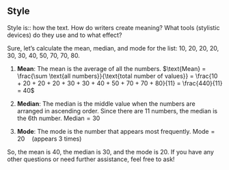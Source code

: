 
## Style

Style is:: how the text. How do writers create meaning? What tools (stylistic devices) do they use and to what effect?



Sure, let’s calculate the mean, median, and mode for the list: 10, 20, 20, 20, 30, 30, 40, 50, 70, 70, 80.

1. **Mean**: The mean is the average of all the numbers. $\text{Mean} = \frac{\sum \text{all numbers}}{\text{total number of values}} = \frac{10 + 20 + 20 + 20 + 30 + 30 + 40 + 50 + 70 + 70 + 80}{11} = \frac{440}{11} = 40$
    
2. **Median**: The median is the middle value when the numbers are arranged in ascending order. Since there are 11 numbers, the median is the 6th number. $\text{Median} = 30$
    
3. **Mode**: The mode is the number that appears most frequently. $\text{Mode} = 20 \quad (\text{appears 3 times})$
    

So, the mean is 40, the median is 30, and the mode is 20. If you have any other questions or need further assistance, feel free to ask!